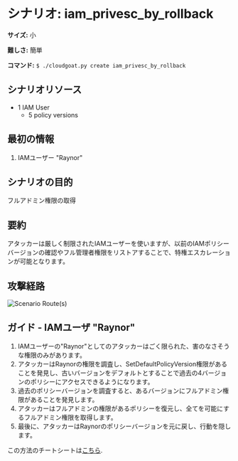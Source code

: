 # シナリオ: iam_privesc_by_rollback

**サイズ:** 小

**難しさ:** 簡単

**コマンド:** `$ ./cloudgoat.py create iam_privesc_by_rollback`

## シナリオリソース

* 1 IAM User
  * 5 policy versions

## 最初の情報

1. IAMユーザー "Raynor"

## シナリオの目的

フルアドミン権限の取得

## 要約

アタッカーは厳しく制限されたIAMユーザーを使いますが、以前のIAMポリシーバージョンの確認やフル管理者権限をリストアすることで、特権エスカレーションが可能となります。

## 攻撃経路

![Scenario Route(s)](https://www.lucidchart.com/publicSegments/view/acef779c-51ce-4582-b4d2-19ae92b7f170/image.png)

## ガイド - IAMユーザ "Raynor"

1. IAMユーザーの"Raynor"としてのアタッカーはごく限られた、害のなさそうな権限のみがあります。
2. アタッカーはRaynorの権限を調査し、SetDefaultPolicyVersion権限があることを発見し、古いバージョンをデフォルトとすることで過去の4バージョンのポリシーにアクセスできるようになります。
3. 過去のポリシーバージョンを調査すると、あるバージョンにフルアドミン権限があることを発見します。
4. アタッカーはフルアドミンの権限があるポリシーを復元し、全てを可能にするフルアドミン権限を取得します。
5. 最後に、アタッカーはRaynorのポリシーバージョンを元に戻し、行動を隠します。

この方法のチートシートは[こちら](./cheat_sheet_raynor.md).